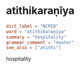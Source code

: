 # atithikaraṇīya

``` toml
dict_label = "NCPED"
word = "atithikaraṇīya"
summary = "hospitality"
grammar_comment = "neuter"
see_also = ["atithi"]
```

hospitality

